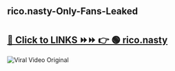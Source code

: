 
 ## rico.nasty-Only-Fans-Leaked

# <h2><a href="https://clipsfans.com/rico.nasty&ref=git">🔗 Click to LINKS ⏩⏩ 👉 🟢 rico.nasty </a></h2>

<a href="https://clipsfans.com/rico.nasty&ref=git" rel="nofollow" data-target="animated-image.originalLink"><img src="https://i.ibb.co.com/xMMVF88/686577567.gif" alt="Viral Video Original" style="max-width: 100%; display: inline-block;" data-target="animated-image.originalImage"></a>
